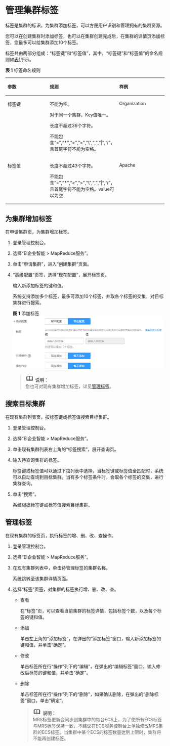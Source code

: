 # 管理集群标签<a name="ZH-CN_TOPIC_0111787054"></a>

标签是集群的标识。为集群添加标签，可以方便用户识别和管理拥有的集群资源。

您可以在创建集群时添加标签，也可以在集群创建完成后，在集群的详情页添加标签，您最多可以给集群添加10个标签。

标签共由两部分组成：“标签键”和“标签值”，其中，“标签键”和“标签值”的命名规则如[表1](#zh-cn_topic_0110219762_table16316649132010)所示。

**表 1**  标签命名规则

<a name="zh-cn_topic_0110219762_table16316649132010"></a>
<table><thead align="left"><tr id="zh-cn_topic_0110219762_row63177491201"><th class="cellrowborder" valign="top" width="33.33333333333333%" id="mcps1.2.4.1.1"><p id="zh-cn_topic_0110219762_p231714491209"><a name="zh-cn_topic_0110219762_p231714491209"></a><a name="zh-cn_topic_0110219762_p231714491209"></a>参数</p>
</th>
<th class="cellrowborder" valign="top" width="33.33333333333333%" id="mcps1.2.4.1.2"><p id="zh-cn_topic_0110219762_p163171849152013"><a name="zh-cn_topic_0110219762_p163171849152013"></a><a name="zh-cn_topic_0110219762_p163171849152013"></a>规则</p>
</th>
<th class="cellrowborder" valign="top" width="33.33333333333333%" id="mcps1.2.4.1.3"><p id="zh-cn_topic_0110219762_p11317249122016"><a name="zh-cn_topic_0110219762_p11317249122016"></a><a name="zh-cn_topic_0110219762_p11317249122016"></a>样例</p>
</th>
</tr>
</thead>
<tbody><tr id="zh-cn_topic_0110219762_row93171449162013"><td class="cellrowborder" valign="top" width="33.33333333333333%" headers="mcps1.2.4.1.1 "><p id="zh-cn_topic_0110219762_p931774942019"><a name="zh-cn_topic_0110219762_p931774942019"></a><a name="zh-cn_topic_0110219762_p931774942019"></a>标签键</p>
</td>
<td class="cellrowborder" valign="top" width="33.33333333333333%" headers="mcps1.2.4.1.2 "><p id="zh-cn_topic_0110219762_p5771249122112"><a name="zh-cn_topic_0110219762_p5771249122112"></a><a name="zh-cn_topic_0110219762_p5771249122112"></a>不能为空。</p>
<p id="zh-cn_topic_0110219762_p26351751142112"><a name="zh-cn_topic_0110219762_p26351751142112"></a><a name="zh-cn_topic_0110219762_p26351751142112"></a>对于同一个集群，Key值唯一。</p>
<p id="zh-cn_topic_0110219762_p93113330223"><a name="zh-cn_topic_0110219762_p93113330223"></a><a name="zh-cn_topic_0110219762_p93113330223"></a>长度不超过36个字符。</p>
<p id="p1225516520470"><a name="p1225516520470"></a><a name="p1225516520470"></a>不能包含“=”,“*”,“&lt;”,“&gt;”,“\”,“,”,“|”,“/”，且首尾字符不能为空格。</p>
</td>
<td class="cellrowborder" valign="top" width="33.33333333333333%" headers="mcps1.2.4.1.3 "><p id="zh-cn_topic_0110219762_p2317144913209"><a name="zh-cn_topic_0110219762_p2317144913209"></a><a name="zh-cn_topic_0110219762_p2317144913209"></a>Organization</p>
</td>
</tr>
<tr id="zh-cn_topic_0110219762_row193176495203"><td class="cellrowborder" valign="top" width="33.33333333333333%" headers="mcps1.2.4.1.1 "><p id="zh-cn_topic_0110219762_p931714916209"><a name="zh-cn_topic_0110219762_p931714916209"></a><a name="zh-cn_topic_0110219762_p931714916209"></a>标签值</p>
</td>
<td class="cellrowborder" valign="top" width="33.33333333333333%" headers="mcps1.2.4.1.2 "><p id="zh-cn_topic_0110219762_p14986938142211"><a name="zh-cn_topic_0110219762_p14986938142211"></a><a name="zh-cn_topic_0110219762_p14986938142211"></a>长度不超过43个字符。</p>
<p id="p1111264194711"><a name="p1111264194711"></a><a name="p1111264194711"></a>不能包含“=”,“*”,“&lt;”,“&gt;”,“\”,“,”,“|”,“/”，且首尾字符不能为空格。value可以为空</p>
</td>
<td class="cellrowborder" valign="top" width="33.33333333333333%" headers="mcps1.2.4.1.3 "><p id="zh-cn_topic_0110219762_p431704919201"><a name="zh-cn_topic_0110219762_p431704919201"></a><a name="zh-cn_topic_0110219762_p431704919201"></a>Apache</p>
</td>
</tr>
</tbody>
</table>

## 为集群增加标签<a name="section93865701015"></a>

在申请集群页，为集群增加标签。

1.  登录管理控制台。
2.  选择“EI企业智能 \> MapReduce服务”。
3.  单击“申请集群”，进入“创建集群“页面。
4.  “高级配置“页签，选择“现在配置“，展开标签页。

    输入新添加标签的键和值。

    系统支持添加多个标签，最多可添加10个标签，并取各个标签的交集，对目标集群进行搜索。

    **图 1**  添加标签<a name="fig125291954373"></a>  
    ![](figures/添加标签.jpg "添加标签")

    >![](public_sys-resources/icon-note.gif) **说明：**   
    >您也可对现有集群增加标签，详见[管理标签](#section188067265123)。  


## 搜索目标集群<a name="section9673161212119"></a>

在现有集群列表页，按标签键或标签值搜索目标集群。

1.  登录管理控制台。
2.  选择“EI企业智能 \> MapReduce服务”。
3.  单击现有集群列表右上角的“标签搜索”，展开查询页。
4.  输入待查询集群的标签。

    标签键或标签值可以通过下拉列表中选择，当标签键或标签值全匹配时，系统可以自动查询到目标集群。当有多个标签条件时，会取各个标签的交集，进行集群查询。

5.  单击“搜索”。

    系统根据标签键或标签值搜索目标集群。


## 管理标签<a name="section188067265123"></a>

在现有集群的标签页，执行标签的增、删、改、查操作。

1.  登录管理控制台。
2.  选择“EI企业智能 \> MapReduce服务”。
3.  在现有集群列表中，单击待管理标签的集群名称。

    系统跳转至该集群详情页面。

4.  选择“标签”页签，对集群的标签执行增、删、改、查。
    -   查看

        在“标签”页，可以查看当前集群的标签详情，包括标签个数，以及每个标签的键和值。

    -   添加

        单击左上角的“添加标签”，在弹出的“添加标签”窗口，输入新添加标签的键和值，并单击“确定”。

    -   修改

        单击标签所在行“操作”列下的“编辑”，在弹出的“编辑标签”窗口，输入修改后标签的键和值，并单击“确定”。

    -   删除

        单击标签所在行“操作”列下的“删除”，如果确认删除，在弹出的“删除标签”窗口，单击“确定”。

        >![](public_sys-resources/icon-note.gif) **说明：**   
        >MRS标签更新会同步到集群中的每台ECS上，为了使所有ECS标签与MRS标签保持一致，不建议在ECS服务控制台上单独修改MRS集群的ECS标签。当集群中某个ECS的标签数量达到上限时，集群将不能再创建标签。  



